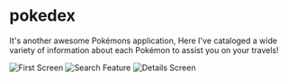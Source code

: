 # pokedex
It's another awesome Pokémons application, Here I've cataloged a wide variety of information about each Pokémon to assist you on your travels!

![First Screen](/pokedex/Screenshots/1.png?raw=true)
![Search Feature](/pokedex/Screenshots/2.png?raw=true)
![Details Screen](/pokedex/Screenshots/3.png?raw=true)

